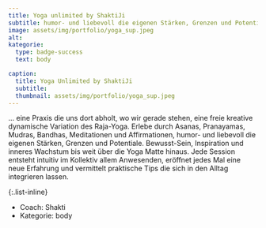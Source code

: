 ```yaml
---
title: Yoga unlimited by ShaktiJi
subtitle: humor- und liebevoll die eigenen Stärken, Grenzen und Potentiale erleben
image: assets/img/portfolio/yoga_sup.jpeg
alt:
kategorie:
  type: badge-success
  text: body

caption:
  title: Yoga Unlimited by ShaktiJi
  subtitle:
  thumbnail: assets/img/portfolio/yoga_sup.jpeg
---
```


... eine Praxis die uns dort abholt, wo wir gerade stehen, eine freie kreative dynamische Variation des Raja-Yoga. Erlebe durch Asanas, Pranayamas, Mudras, Bandhas, Meditationen und Affirmationen, humor- und liebevoll die eigenen Stärken, Grenzen und Potentiale. Bewusst-Sein, Inspiration und inneres Wachstum bis weit über die Yoga Matte hinaus. Jede Session entsteht intuitiv im Kollektiv allem Anwesenden, eröffnet jedes Mal eine neue Erfahrung und vermittelt praktische Tips die sich in den Alltag integrieren lassen.

{:.list-inline}
- Coach: Shakti
- Kategorie: body
